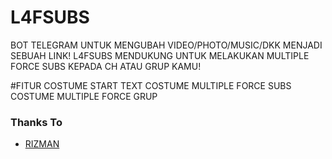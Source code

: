 # L4FSUBS

BOT TELEGRAM UNTUK MENGUBAH VIDEO/PHOTO/MUSIC/DKK MENJADI SEBUAH LINK!
L4FSUBS MENDUKUNG UNTUK MELAKUKAN MULTIPLE FORCE SUBS KEPADA CH ATAU GRUP KAMU!

#FITUR
COSTUME START TEXT
COSTUME MULTIPLE FORCE SUBS
COSTUME MULTIPLE FORCE GRUP

### Thanks To
* [RIZMAN](https://github.com/mrismanaziz/)
